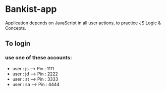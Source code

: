 # Bankist-app
Application depends on JavaScript in all user actions, to practice JS Logic &amp; Concepts.
## To login 
### use one of these accounts:
- user : js --> Pin : 1111
- user : jd --> Pin : 2222
- user : st --> Pin : 3333
- user : sa --> Pin : 4444
